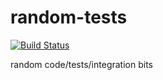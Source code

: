 # random-tests

[![Build Status](https://travis-ci.org/pnowaczyk/random-tests.svg?branch=master)](https://travis-ci.org/pnowaczyk/random-tests)

random code/tests/integration bits
